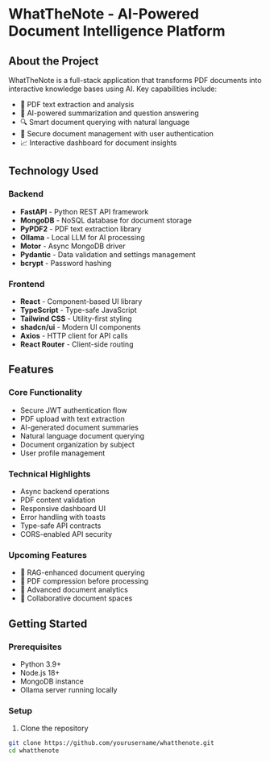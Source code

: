 # WhatTheNote - AI-Powered Document Intelligence Platform

## About the Project
WhatTheNote is a full-stack application that transforms PDF documents into interactive knowledge bases using AI. Key capabilities include:

- 📄 PDF text extraction and analysis
- 🧠 AI-powered summarization and question answering
- 🔍 Smart document querying with natural language
- 📁 Secure document management with user authentication
- 📈 Interactive dashboard for document insights

## Technology Used

### Backend
- **FastAPI** - Python REST API framework
- **MongoDB** - NoSQL database for document storage
- **PyPDF2** - PDF text extraction library
- **Ollama** - Local LLM for AI processing
- **Motor** - Async MongoDB driver
- **Pydantic** - Data validation and settings management
- **bcrypt** - Password hashing

### Frontend
- **React** - Component-based UI library
- **TypeScript** - Type-safe JavaScript
- **Tailwind CSS** - Utility-first styling
- **shadcn/ui** - Modern UI components
- **Axios** - HTTP client for API calls
- **React Router** - Client-side routing

## Features

### Core Functionality
- Secure JWT authentication flow
- PDF upload with text extraction
- AI-generated document summaries
- Natural language document querying
- Document organization by subject
- User profile management

### Technical Highlights
- Async backend operations
- PDF content validation
- Responsive dashboard UI
- Error handling with toasts
- Type-safe API contracts
- CORS-enabled API security

### Upcoming Features
- 🚧 RAG-enhanced document querying
- 🚧 PDF compression before processing
- 🚧 Advanced document analytics
- 🚧 Collaborative document spaces

## Getting Started

### Prerequisites
- Python 3.9+
- Node.js 18+
- MongoDB instance
- Ollama server running locally

### Setup
1. Clone the repository
```bash
git clone https://github.com/yourusername/whatthenote.git
cd whatthenote